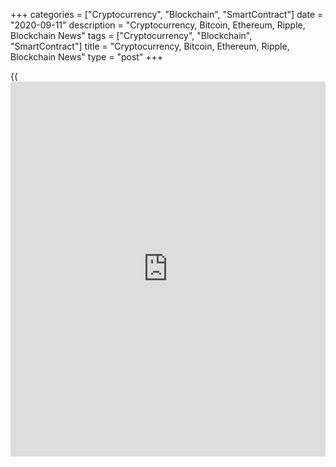 +++
categories = ["Cryptocurrency", "Blockchain", "SmartContract"]
date = "2020-09-11"
description = "Cryptocurrency, Bitcoin, Ethereum, Ripple, Blockchain News"
tags = ["Cryptocurrency", "Blockchain", "SmartContract"]
title = "Cryptocurrency, Bitcoin, Ethereum, Ripple, Blockchain News"
type = "post"
+++

{{<iframe id="large-banner" src="https://www.bounty.group/#slide=2.0" width="100%" height="600" scrolling="no" style="border: 0px solid rgb(216, 221, 230); border-radius: 3px;">}}



[ ![logo][1] ][2]

![logo][3]

  * [▮ Home][4]
  * [ ▮ Business][5]
    * [ Latest Headlines][6]
    * [Top Stories][7]
    * [Breaking News][8]
    * [Earnings][9]
    * [Biotech][10]
    * [Investors][11]
    * [Stock Alerts][12]
    * [IPOs][13]
    * [M&A][14]
    * [Canadian][15]
    * [UK][16]
    * [Key Wallstreet Events][17]
    * [▮ Industry News][18]
      * [ Technology][19]
      * [ Software][20]
      * [ Banking][21]
      * [ Automotive][22]
      * [ Energy][23]
      * [More][24]
    * ▮ Corp. Calendars
      * [Dividends][25]
      * [Stock Splits][26]
      * [ Buybacks][27]
      * [ Conference Calls][28]
    * ▮ Earnings Calendars
      * [Earnings Calendar][29]
      * [ Pos Pre-announcements][30]
      * [ Profit Warnings][31]
      * [ Positive Surprise][32]
      * [ Negative Surprise][33]
      * [ Latest Earnings][34]
    * ▮ FDA Calendars
      * [Drug Approvals][35]
      * [ Device Approvals][36]
      * [ Clinical Trial Calendar][37]
    * ▮ Ratings Changes 
      * [Upgrades][38]
      * [Downgrades][39]
      * [ Cov Initiations][40]
      * [ Cov. Reiterated][41]
  * [ ▮ Economy][42]
    * [ US][43]
    * [ Europe][44]
    * [ Asia][45]
    * [ Global][46]
    * [ Economic Calendar][47]
    * [ Economic Scorecard][48]
    * [ Fed Members][49]
  * [ ▮Crypto ][50]
    * [ Cryptocurrency][51]
    * [ Blockchain][52]
  * [ ▮ Markets][53]
    * [ Morning Mkt Analysis][54]
    * [US Commentary][55]
    * [ European Commentary][56]
    * [ Asian Commentary][57]
    * [ Canadian Commentary][58]
    * [ Indian Commentary][59]
    * [Commodities][60]
    * [Bonds][61]
    * [Currencies][62]
  * [ ▮ Politics][63]
    * [ US][64]
    * [ World][65]
    * [White House][66]
    * [Elections][67]
    * [Congress][68]
    * [General News][69]
  * [ ▮ Forex][70]
    * [ FX Top Stories][71]
    * [ Currency Analysis][62]
    * [ Currency Alerts][72]
    * [ Economic Calendar][47]
    * [ Economic Scorecard][48]
  * [ ▮ Health NEW][73]
    * [ Coronavirus][74]
    * [ COVID-19 Calendar NEW][75]
    * [ Diet & Fitness][76]
    * [Cannabis][77]
    * [Kids Health][78]
    * [Men's Health][79]
    * [Women's Health][80]
    * [Cancer News][81]
    * [Drug Development][82]
    * [Mental Health][83]
  * [ ▮ Entertainment][84]
    * [ Top Stories][85]
    * [Slide Shows][86]
    * [ Game of Thrones][87]
    * ▮ Music [news](https://www.letsplayfx.com/blog/forex-news-website/)
      * [Pop][88]
      * [Rock][89]
      * [ Classic Rock][90]
      * [Rap/Hip-Hop][91]
      * [Country][92]
      * [ Alternative][93]
      * [Oldies][94]
      * [All Genre][95]
  * [▮ Content Licensing][96]
    * [Newswires & Feeds][97]
    * [Content Syndication][98]
    * [Digital Signage Services][99]
    * [Radio News Services][100]
  * [ ▮ Premium][101]
    * [Intelligent Investor][102]
    * [Emerging Biostocks][103]
    * [Under The Radar][104]
    * [Short-Term Investor][105]
    * [Login][106]
  * ▮ More
    * [Free Content][107]
    * [RSS Feeds][108]
    * [Press Releases][109]
    * [Search][110]
    * [Contact Us][111]

[][2]

  * [Home][4]
  * [ Business][5]
    * [ Latest Headlines][6]
    * [Top Stories][7]
    * [Breaking News][8]
    * [Earnings][9]
    * [Biotech][10]
    * [Investors][11]
    * [Stock Alerts][12]
    * [IPOs][13]
    * [M&A][14]
    * [Canadian][15]
    * [UK][16]
    * [Key Wallstreet Events][17]
    * [Industry News][18]
      * [ Technology][19]
      * [ Software][20]
      * [ Banking][21]
      * [ Automotive][22]
      * [ Energy][23]
      * [More][24]
    * Corp. Calendars
      * [Dividends][25]
      * [Stock Splits][26]
      * [ Buybacks][27]
      * [ Conference Calls][28]
    * Earnings Calendars
      * [Earnings Calendar][29]
      * [ Pos Pre-announcements][30]
      * [ Profit Warnings][31]
      * [ Positive Surprise][32]
      * [ Negative Surprise][33]
      * [ Latest Earnings][34]
    * FDA Calendars
      * [Drug Approvals][35]
      * [ Device Approvals][36]
      * [ Clinical Trial Calendar][37]
    * Ratings Changes 
      * [Upgrades][38]
      * [Downgrades][39]
      * [ Cov Initiations][40]
      * [ Cov. Reiterated][41]
  * [ Economy][42]
    * [ US][43]
    * [ Europe][44]
    * [ Asia][45]
    * [ Global][46]
    * [ Economic Calendar][47]
    * [ Economic Scorecard][48]
    * [ Fed Members][49]
  * [ Crypto ][50]
    * [ Cryptocurrency][51]
    * [ Blockchain][52]
  * [ Markets][53]
    * [ Morning Mkt Analysis][54]
    * [US Commentary][55]
    * [ European Commentary][56]
    * [ Asian Commentary][57]
    * [ Canadian Commentary][58]
    * [ Indian Commentary][59]
    * [Commodities][60]
    * [Bonds][61]
    * [Currencies][62]
  * [ Politics][63]
    * [ US][64]
    * [ World][65]
    * [White House][66]
    * [Elections][67]
    * [Congress][68]
    * [General News][69]
  * [ Forex][70]
    * [ FX Top Stories][71]
    * [ Currency Analysis][62]
    * [ Currency Alerts][72]
    * [ Economic Calendar][47]
    * [ Economic Scorecard][48]
  * [ Health NEW][73]
    * [ Coronavirus][74]
    * [ COVID-19 Calendar NEW][75]
    * [ Diet & Fitness][76]
    * [Cannabis][77]
    * [Kids Health][78]
    * [Men's Health][79]
    * [Women's Health][80]
    * [Cancer News][81]
    * [Drug Development][82]
    * [Mental Health][83]
  * [ Entertainment][84]
    * [ Top Stories][85]
    * [Slide Shows][86]
    * [ Game of Thrones][87]
    * Music [news](https://www.letsplayfx.com/blog/forex-news-website/)
      * [Pop][88]
      * [Rock][89]
      * [ Classic Rock][90]
      * [Rap/Hip-Hop][91]
      * [Country][92]
      * [ Alternative][93]
      * [Oldies][94]
      * [All Genre][95]
  * [Content Licensing][96]
    * [Newswires & Feeds][97]
    * [Content Syndication][98]
    * [Digital Signage Services][99]
    * [Radio News Services][100]
  * [ Premium][101]
    * [Intelligent Investor][102]
    * [Emerging Biostocks][103]
    * [Under The Radar][104]
    * [Short-Term Investor][105]
    * [Login][106]
  * More
    * [Free Content][107]
    * [RSS Feeds][108]
    * [Press Releases][109]
    * [Search][110]
    * [Contact Us][111]

# Cryptocurrency News

[![Share][112]][113]

[Tweet][114]

BitcoinLitecoinEthereum Ripple

Price (USD)

1h12h1d 1w1m3m 1y

![Chart_COINBASE_SPOT_BTC_USD_2_13.jpg][115]

*Time In UTC / GMT

[Cryptocurrency][116]

![doj charged 091120][117]

## [DoJ Charges Russian National With Wire Fraud Conspiracy ][118]

  
  
A Russian national was charged in the Eastern District of Virginia with
wire [fraud](https://www.letsplayfx.com/blog/cryptocurrency-fraud/) conspiracy for his alleged role in a conspiracy to use the
stolen identities of real U.S. persons to open [fraud](https://www.letsplayfx.com/blog/cryptocurrency-fraud/)ulent accounts at
banking and [cryptocurrency exchange](https://www.playgroundfx.com/blog/best-cryptocurrency-exchange/)s, according to a statement by the
U.S. Department of Justice (DoJ).

##  [Mastercard Launches Central Bank Digital Currencies Testing
Platform ][119]

##  [Crypto Lending Platform Cred Joins Visa's Fintech Fast Track
Program ][120]

##  [Coca-Cola Amatil Invests In Blockchain Payment Platform Centrapay
][121]

##  [IRS Says Cryptos Earned From Microtasking Jobs Taxable ][122]

##  [Elon Musk Confirms Tesla Nevada Factory Was Target Of Cyberattack
][123]

##  [PLS&TY Puts Music On Blockchain To Be Bought With Cryptos ][124]

##  [IRS Intends To Ask Every American Tax Filer About Crypto
Transactions In 2020 ][125]

##  [Attorney, Four Others Charged With Running Global Cryptocurrency
Ponzi Scheme ][126]

##  [Walmart Enables Crypto Cashback On Purchases ][127]

[Read More][116]  

[Blockchain][128]

![consumer protection [blockchain](https://www.letsplayfx.com/blog/trade-forex-with-bitcoin/) 090420][129]

## [US Legislators Introduce Bill To Study Blockchain For Consumer
Protection ][130]

  
  
Three U.S. legislators have introduced a new bill in the U.S. House of
Representatives for conducting an in-depth study of [blockchain](https://www.letsplayfx.com/blog/trade-forex-with-bitcoin/)
technology and its use in consumer protection and for other purposes.
They have called for the report of the study to be submitted to the
Congress. The bill was referred to the House Committee on Energy and
Commerce.

##  [Dutch Ports Manager Portbase Joins Blockchain-Platform TradeLens
][131]

##  [Three Major Australian Banks To Use Blockchain For Bank Guarantees
][132]

##  [Turkish Soccer Club Trabzonspor Joins Socios.com To Launch Fan
Token ][133]

##  [Starbucks Offers Customers Blockchain-powered Traceability For
Coffee Provenance ][134]

##  [ConsenSys Acquires JPMorgan's Quorum Blockchain Platform ][135]

##  [SpaceChain Executes First Multisignature BTC Transaction In Space
][136]

##  [Turkey's YILPORT Holding Joins Blockchain-Platform TradeLens ][137]

##  [Apollo Fintech Launches Blockchain-powered National Payment
Platform ][138]

[Read More][128]  

Cryptocurrency Tutorial

## [Bitcoin Is Back With A Bang][139]

![Slideshow1 Bitcoin 062016 sm][140] Bitcoin, once dismissed as
something reserved for geeks and the cryptography enthusiasts, is back
in the limelight, as the price of the cryptocurrency appreciated in
recent weeks.

Price Updates

BTC/USD| 10336.12  
---|---  
LTC/USD| 49.05  
ETH/USD| 370.02  
XRP/USD| 0.24367  
  
Updated at 9/11/2020 8:01:16 PM UTC

Follow RTT

[![Facebook][141]][142]

[![Twitter][143]][144]

[![Instagram][145]][146]

[![RSS][147]][108]

  * Editor's Pick 
  * Most Read 
  * Most Emailed

###  [ JPMorgan Asks Senior Sales And Trading Staff To Return To Office
][148]

###  [ CVS Health Adds 120 New Covid-19 Test Sites ][149]

###  [ Trump Says Not To Extend TikTok Deadline ][150]

###  [ Rio Tinto CEO, Other Executives To Resign Over Destruction Of
Ancient Rock Shelters In Australia ][151]

###  [ After Hours Market: Zumiez, Oracle, Peloton Interactive Gain;
Sol-Gel, Dave & Buster's Slip ][152]

###  [ Imports Spike As Retailers Gear Up For Holiday Season ][153]

###  [ Jane Fraser to Succeed Corbat as Citigroup CEO ][154]

###  [ United Airlines Nonstop Flights To Africa, India And Hawaii
][155]

###  [ WHILL Personal Electric Vehicles Recalled For Crash, Injury Risks
][156]

###  [ Reliance Reportedly Mulls $20 Bln Stake Sale In Retail Unit To
Amazon ][157]

###  [ After Hours Market: Sonoma Pharmaceuticals, RH, SelectQuote Gain;
GameStop, Quotient Slip ][158]

###  [ Peloton Cuts Prices Of Original Bike, Launches New Bike ][159]

###  [ INOVIO Partners With Thermo Fisher For Manufacture Of COVID-19
Vaccine ][160]

###  [ National Grid Appoints Paula Rosput Reynolds As Chair, Succeeding
Peter Gershon ][161]

###  [ After Hours Market: Trillium, Superconductor Gain; Coupa
Software, Slack Technologies, Vroom Slip ][162]

###  [ Pre-market Movers In Healthcare Sector: TRIL, AERI, NVAX, VXRT,
MRNA… ][163]

###  [ Apple To Open World's First Floating Store In Singapore ][164]

###  [ Pre-market Movers In Healthcare Sector: SNOA, AMYT, IBIO, CVAC,
PRPO… ][165]

###  [ Tiffany To Commence Litigation Against LVMH - Quick Facts ][166]

###  [ Knorr-Bremse H1 EBIT, Orders Down; Confirms Cautious Outlook For
FY20 - Quick Facts ][167]

###  [ AMPE Says Ampion Improves COVID-19 Symptoms, AMYT At Ease, ITCI
Impresses With Depression Trial Data ][168]

###  [ Stock Alert: Boeing Down 5% After News Of FAA Investigation
][169]

###  [ Stock Alert: Slack Technologies Declines 14% ][170]

###  [ Pfizer, BioNTech Say MRNA-based Vaccine Candidate Protected
Rhesus Macaques In Preclinical Studies ][171]

###  [ Stock Alert: Lululemon Drops 5% ][172]

###  [ Airbus Gets Order For One H215 Heavy Helicopter From Japan's
Nakanihon Air ][173]

###  [ Sanne Group Plc H1 Pretax Profit Rises - Quick Facts ][174]

###  [ Roche, Genentech Initiate Trials For Fenebrutinib, OCREVUS In
Multiple Sclerosis ][175]

###  [ After Hours Market: Trillium, Superconductor Gain; Coupa
Software, Slack Technologies, Vroom Slip ][162]

###  [ Stock Alert: Spero Therapeutics Jumps 15% ][176]

###  [ Stock Alert: New Fortress Energy Shares Hit 52-Week High ][177]

###  [ AnGes, Brickell Ink Deal To Develop DNA Vaccine Candidate For
COVID-19 - Quick Facts ][178]

###  [ CNX Raises 2020 FCF Guidance - Quick Facts ][179]

###  [ Costa Crociere Cancels Arrival Of Its Ships In South America For
2020-2021 Season ][180]

###  [ 888 Holdings Names Yariv Dafna CFO - Quick Facts ][181]

###  [ Novartis Reports Post Hoc Analysis From Phase III IRIDIUM Study
][182]

Copyright (C) 2020 RTTNews. All rights reserved. By using this site, you
agree to the  [Terms of Service][183]. [About Us][184]   |   [Contact
Us][185]   |   [Privacy][186]   |   [Sitemap][187]

   1. cdn.rtt[news](https://www.letsplayfx.com/blog/forex-news-website/).com/images/v2/rtt[news](https://www.letsplayfx.com/blog/forex-news-website/)-logo.gif
   2. www.rtt[news](https://www.letsplayfx.com/blog/forex-news-website/).com
   3. cdn.rtt[news](https://www.letsplayfx.com/blog/forex-news-website/).com/images/v3/Search-button.png
   4. www.rtt[news](https://www.letsplayfx.com/blog/forex-news-website/).com/Default.aspx
   5. www.rtt[news](https://www.letsplayfx.com/blog/forex-news-website/).com/Content/Business.aspx
   6. www.rtt[news](https://www.letsplayfx.com/blog/forex-news-website/).com/Content/RTTHeadlines.aspx
   7. www.rtt[news](https://www.letsplayfx.com/blog/forex-news-website/).com/list/top-story.aspx
   8. www.rtt[news](https://www.letsplayfx.com/blog/forex-news-website/).com/list/breaking-[news](https://www.letsplayfx.com/blog/forex-news-website/).aspx
   9. www.rtt[news](https://www.letsplayfx.com/blog/forex-news-website/).com/list/earnings.aspx
   10. www.rtt[news](https://www.letsplayfx.com/blog/forex-news-website/).com/Content/Biotechnology.aspx
   11. www.rtt[news](https://www.letsplayfx.com/blog/forex-news-website/).com/Content/Investors.aspx
   12. www.rtt[news](https://www.letsplayfx.com/blog/forex-news-website/).com/list/stock-alerts.aspx?utm_source=rtt[news](https://www.letsplayfx.com/blog/forex-news-website/)&utm_campaign=stockalertmenu
   13. www.rtt[news](https://www.letsplayfx.com/blog/forex-news-website/).com/list/ipos.aspx
   14. www.rtt[news](https://www.letsplayfx.com/blog/forex-news-website/).com/list/mergers.aspx
   15. www.rtt[news](https://www.letsplayfx.com/blog/forex-news-website/).com/list/canadian-[news](https://www.letsplayfx.com/blog/forex-news-website/).aspx
   16. www.rtt[news](https://www.letsplayfx.com/blog/forex-news-website/).com/list/uk-top-story.aspx
   17. www.rtt[news](https://www.letsplayfx.com/blog/forex-news-website/).com/list/ws-events.aspx
   18. www.rtt[news](https://www.letsplayfx.com/blog/forex-news-website/).com/Content/Industries.aspx
   19. www.rtt[news](https://www.letsplayfx.com/blog/forex-news-website/).com/content/industry[news](https://www.letsplayfx.com/blog/forex-news-website/).aspx?industry=technology
   20. www.rtt[news](https://www.letsplayfx.com/blog/forex-news-website/).com/content/industry[news](https://www.letsplayfx.com/blog/forex-news-website/).aspx?industry=Software
   21. www.rtt[news](https://www.letsplayfx.com/blog/forex-news-website/).com/content/industry[news](https://www.letsplayfx.com/blog/forex-news-website/).aspx?industry=Banking
   22. www.rtt[news](https://www.letsplayfx.com/blog/forex-news-website/).com/content/industry[news](https://www.letsplayfx.com/blog/forex-news-website/).aspx?industry=Automotive
   23. www.rtt[news](https://www.letsplayfx.com/blog/forex-news-website/).com/content/industry[news](https://www.letsplayfx.com/blog/forex-news-website/).aspx?industry=Energy
   24. www.rtt[news](https://www.letsplayfx.com/blog/forex-news-website/).com/content/industries.aspx
   25. www.rtt[news](https://www.letsplayfx.com/blog/forex-news-website/).com/Calendar/Dividend.aspx
   26. www.rtt[news](https://www.letsplayfx.com/blog/forex-news-website/).com/CorpInfo/StockSplits.aspx
   27. www.rtt[news](https://www.letsplayfx.com/blog/forex-news-website/).com/CorpInfo/StockBuybacks.aspx
   28. www.rtt[news](https://www.letsplayfx.com/blog/forex-news-website/).com/CorpInfo/ConferenceCalls.aspx
   29. www.rtt[news](https://www.letsplayfx.com/blog/forex-news-website/).com/Calendar/Earnings.aspx
   30. www.rtt[news](https://www.letsplayfx.com/blog/forex-news-website/).com/Calendar/PositiveEarningsAnnouncement.aspx
   31. www.rtt[news](https://www.letsplayfx.com/blog/forex-news-website/).com/Calendar/ProfitWarnings.aspx
   32. www.rtt[news](https://www.letsplayfx.com/blog/forex-news-website/).com/Earnings/PositiveSurprises.aspx
   33. www.rtt[news](https://www.letsplayfx.com/blog/forex-news-website/).com/Earnings/NegativeSurprises.aspx
   34. www.rtt[news](https://www.letsplayfx.com/blog/forex-news-website/).com/Earnings/LatestEarnings.aspx
   35. www.rtt[news](https://www.letsplayfx.com/blog/forex-news-website/).com/CorpInfo/FDACalendar.aspx
   36. www.rtt[news](https://www.letsplayfx.com/blog/forex-news-website/).com/CorpInfo/FDADeviceApprovals.aspx
   37. www.rtt[news](https://www.letsplayfx.com/blog/forex-news-website/).com/CorpInfo/ClinicalTrialCalendar.aspx
   38. www.rtt[news](https://www.letsplayfx.com/blog/forex-news-website/).com/CorpInfo/Upgrades.aspx
   39. www.rtt[news](https://www.letsplayfx.com/blog/forex-news-website/).com/CorpInfo/Downgrades.aspx
   40. www.rtt[news](https://www.letsplayfx.com/blog/forex-news-website/).com/CorpInfo/CoverageInitiate.aspx
   41. www.rtt[news](https://www.letsplayfx.com/blog/forex-news-website/).com/CorpInfo/CoverageReiterate.aspx
   42. www.rtt[news](https://www.letsplayfx.com/blog/forex-news-website/).com/Content/EconomicNews.aspx
   43. www.rtt[news](https://www.letsplayfx.com/blog/forex-news-website/).com/list/us-economic-[news](https://www.letsplayfx.com/blog/forex-news-website/).aspx
   44. www.rtt[news](https://www.letsplayfx.com/blog/forex-news-website/).com/list/european-economic-[news](https://www.letsplayfx.com/blog/forex-news-website/).aspx
   45. www.rtt[news](https://www.letsplayfx.com/blog/forex-news-website/).com/list/asian-economic-[news](https://www.letsplayfx.com/blog/forex-news-website/).aspx
   46. www.rtt[news](https://www.letsplayfx.com/blog/forex-news-website/).com/list/global-economic-[news](https://www.letsplayfx.com/blog/forex-news-website/).aspx
   47. www.rtt[news](https://www.letsplayfx.com/blog/forex-news-website/).com/CorpInfo/EconomicCalendar.aspx
   48. www.rtt[news](https://www.letsplayfx.com/blog/forex-news-website/).com/economic-scorecard/world-rank/GDP/highest-performance.aspx
   49. www.rtt[news](https://www.letsplayfx.com/blog/forex-news-website/).com/CorpInfo/FedMembers.aspx
   50. www.rtt[news](https://www.letsplayfx.com/blog/forex-news-website/).com/Content/Cryptocurrency.aspx?utm_source=rtt[news](https://www.letsplayfx.com/blog/forex-news-website/)&utm_campaign=crypmenu
   51. www.rtt[news](https://www.letsplayfx.com/blog/forex-news-website/).com/list/cryptocurrency.aspx?utm_source=rtt[news](https://www.letsplayfx.com/blog/forex-news-website/)&utm_campaign=crypmenu
   52. www.rtt[news](https://www.letsplayfx.com/blog/forex-news-website/).com/list/[blockchain](https://www.letsplayfx.com/blog/trade-forex-with-bitcoin/).aspx?utm_source=rtt[news](https://www.letsplayfx.com/blog/forex-news-website/)&utm_campaign=crypmenu
   53. www.rtt[news](https://www.letsplayfx.com/blog/forex-news-website/).com/Content/Markets.aspx
   54. www.rtt[news](https://www.letsplayfx.com/blog/forex-news-website/).com/Content/MarketAnalysis.aspx
   55. www.rtt[news](https://www.letsplayfx.com/blog/forex-news-website/).com/list/us-commentary.aspx
   56. www.rtt[news](https://www.letsplayfx.com/blog/forex-news-website/).com/list/european-commentary.aspx
   57. www.rtt[news](https://www.letsplayfx.com/blog/forex-news-website/).com/list/asian-commentary.aspx
   58. www.rtt[news](https://www.letsplayfx.com/blog/forex-news-website/).com/list/canadian-commentary.aspx
   59. www.rtt[news](https://www.letsplayfx.com/blog/forex-news-website/).com/list/indian-commentary.aspx
   60. www.rtt[news](https://www.letsplayfx.com/blog/forex-news-website/).com/list/commodities.aspx
   61. www.rtt[news](https://www.letsplayfx.com/blog/forex-news-website/).com/list/us-treasury-markets.aspx
   62. www.rtt[news](https://www.letsplayfx.com/blog/forex-news-website/).com/list/forex-commentary.aspx
   63. www.rtt[news](https://www.letsplayfx.com/blog/forex-news-website/).com/Content/Political.aspx
   64. www.rtt[news](https://www.letsplayfx.com/blog/forex-news-website/).com/list/us-political-[news](https://www.letsplayfx.com/blog/forex-news-website/).aspx
   65. www.rtt[news](https://www.letsplayfx.com/blog/forex-news-website/).com/list/political-[news](https://www.letsplayfx.com/blog/forex-news-website/).aspx
   66. www.rtt[news](https://www.letsplayfx.com/blog/forex-news-website/).com/list/white-house.aspx
   67. www.rtt[news](https://www.letsplayfx.com/blog/forex-news-website/).com/list/us-election.aspx
   68. www.rtt[news](https://www.letsplayfx.com/blog/forex-news-website/).com/list/us-congress.aspx
   69. www.rtt[news](https://www.letsplayfx.com/blog/forex-news-website/).com/list/general-[news](https://www.letsplayfx.com/blog/forex-news-website/).aspx
   70. www.rtt[news](https://www.letsplayfx.com/blog/forex-news-website/).com/Content/Forex.aspx
   71. www.rtt[news](https://www.letsplayfx.com/blog/forex-news-website/).com/list/forex-top-story.aspx
   72. www.rtt[news](https://www.letsplayfx.com/blog/forex-news-website/).com/list/currency-markets.aspx
   73. www.rtt[news](https://www.letsplayfx.com/blog/forex-news-website/).com/Content/Health.aspx
   74. www.rtt[news](https://www.letsplayfx.com/blog/forex-news-website/).com/list/coronavirus.aspx
   75. www.rtt[news](https://www.letsplayfx.com/blog/forex-news-website/).com/corpinfo/covid-19-drugs-in-development.aspx
   76. www.rtt[news](https://www.letsplayfx.com/blog/forex-news-website/).com/list/diet-nutrition-fitness.aspx
   77. www.rtt[news](https://www.letsplayfx.com/blog/forex-news-website/).com/list/cannabis.aspx
   78. www.rtt[news](https://www.letsplayfx.com/blog/forex-news-website/).com/list/kids-health.aspx
   79. www.rtt[news](https://www.letsplayfx.com/blog/forex-news-website/).com/list/mens-health.aspx
   80. www.rtt[news](https://www.letsplayfx.com/blog/forex-news-website/).com/list/womens-health.aspx
   81. www.rtt[news](https://www.letsplayfx.com/blog/forex-news-website/).com/list/cancer.aspx
   82. www.rtt[news](https://www.letsplayfx.com/blog/forex-news-website/).com/list/drug-development.aspx
   83. www.rtt[news](https://www.letsplayfx.com/blog/forex-news-website/).com/list/mental-health.aspx
   84. www.rtt[news](https://www.letsplayfx.com/blog/forex-news-website/).com/Content/Entertainment.aspx
   85. www.rtt[news](https://www.letsplayfx.com/blog/forex-news-website/).com/list/entertainment-top-story.aspx
   86. www.rtt[news](https://www.letsplayfx.com/blog/forex-news-website/).com/Content/SlideShow.aspx
   87. www.rtt[news](https://www.letsplayfx.com/blog/forex-news-website/).com/Entertainment/GameOfThrones.aspx
   88. www.rtt[news](https://www.letsplayfx.com/blog/forex-news-website/).com/list/pop-music.aspx
   89. www.rtt[news](https://www.letsplayfx.com/blog/forex-news-website/).com/list/rock-music.aspx
   90. www.rtt[news](https://www.letsplayfx.com/blog/forex-news-website/).com/list/classic-rock-music.aspx
   91. www.rtt[news](https://www.letsplayfx.com/blog/forex-news-website/).com/list/rap-music.aspx
   92. www.rtt[news](https://www.letsplayfx.com/blog/forex-news-website/).com/list/country-music.aspx
   93. www.rtt[news](https://www.letsplayfx.com/blog/forex-news-website/).com/list/alternative-music.aspx
   94. www.rtt[news](https://www.letsplayfx.com/blog/forex-news-website/).com/list/oldies-music.aspx
   95. www.rtt[news](https://www.letsplayfx.com/blog/forex-news-website/).com/list/music.aspx
   96. www.rtt[news](https://www.letsplayfx.com/blog/forex-news-website/).com/ContentLicensing.aspx
   97. www.rtt[news](https://www.letsplayfx.com/blog/forex-news-website/).com/Newsfeeds.aspx
   98. www.rtt[news](https://www.letsplayfx.com/blog/forex-news-website/).com/ContentSyndication.aspx
   99. www.rtt[news](https://www.letsplayfx.com/blog/forex-news-website/).com/Digitalsignage.aspx
   100. www.rtt[news](https://www.letsplayfx.com/blog/forex-news-website/).com/RadioNewsServices.aspx
   101. www.rtt[news](https://www.letsplayfx.com/blog/forex-news-website/).com/Products/Services.aspx
   102. www.rtt[news](https://www.letsplayfx.com/blog/forex-news-website/).com/Products/RTTIntelligent[investor](https://www.fintechee.com/tutorial-for-forex-trading/investor-mode/).aspx
   103. www.rtt[news](https://www.letsplayfx.com/blog/forex-news-website/).com/Products/EBSService.aspx
   104. www.rtt[news](https://www.letsplayfx.com/blog/forex-news-website/).com/Products/UTRService.aspx
   105. www.rtt[news](https://www.letsplayfx.com/blog/forex-news-website/).com/Products/STIService.aspx
   106. www.rtt[news](https://www.letsplayfx.com/blog/forex-news-website/).com/Products/Login.aspx
   107. www.rtt[news](https://www.letsplayfx.com/blog/forex-news-website/).com/Widget/GetWidget.aspx
   108. www.rtt[news](https://www.letsplayfx.com/blog/forex-news-website/).com/rss/RSSArticleList.aspx
   109. www.rtt[news](https://www.letsplayfx.com/blog/forex-news-website/).com/press-releases/list.aspx
   110. www.rtt[news](https://www.letsplayfx.com/blog/forex-news-website/).com/articlesearch.aspx
   111. www.rtt[news](https://www.letsplayfx.com/blog/forex-news-website/).com/[contact](https://www.playgroundfx.com/contact/)us.aspx
   112. cdn.rtt[news](https://www.letsplayfx.com/blog/forex-news-website/).com/images/v2/share-2.jpg
   113. www.addthis.com/bookmark.php
   114. twitter.com/share
   115. media.rtt[news](https://www.letsplayfx.com/blog/forex-news-website/).com/charts/Chart_COINBASE_SPOT_BTC_USD_2_13.jpg
   116. www.rtt[news](https://www.letsplayfx.com/blog/forex-news-website/).com/list/cryptocurrency.aspx
   117. cdn.rtt[news](https://www.letsplayfx.com/blog/forex-news-website/).com/articleimages/ustopstories/2020/september/doj-charged-091120.jpg (doj charged 091120)
   118. www.rtt[news](https://www.letsplayfx.com/blog/forex-news-website/).com/3127963/doj-charges-russian-national-with-wire-[fraud](https://www.letsplayfx.com/blog/cryptocurrency-fraud/)-conspiracy.aspx?type=cryp
   119. www.rtt[news](https://www.letsplayfx.com/blog/forex-news-website/).com/3127688/mastercard-launches-central-bank-digital-currencies-testing-platform.aspx?type=cryp
   120. www.rtt[news](https://www.letsplayfx.com/blog/forex-news-website/).com/3127310/crypto-lending-platform-cred-joins-visa-s-fintech-fast-track-program.aspx?type=cryp
   121. www.rtt[news](https://www.letsplayfx.com/blog/forex-news-website/).com/3126080/coca-cola-amatil-invests-in-[blockchain](https://www.letsplayfx.com/blog/trade-forex-with-bitcoin/)-payment-platform-centrapay.aspx?type=cryp
   122. www.rtt[news](https://www.letsplayfx.com/blog/forex-news-website/).com/3125004/irs-says-cryptos-earned-from-microtasking-jobs-taxable.aspx?type=cryp
   123. www.rtt[news](https://www.letsplayfx.com/blog/forex-news-website/).com/3124698/elon-musk-confirms-tesla-nevada-factory-was-target-of-cyberattack.aspx?type=cryp
   124. www.rtt[news](https://www.letsplayfx.com/blog/forex-news-website/).com/3124427/pls-ty-puts-music-on-[blockchain](https://www.letsplayfx.com/blog/trade-forex-with-bitcoin/)-to-be-bought-with-cryptos.aspx?type=cryp
   125. www.rtt[news](https://www.letsplayfx.com/blog/forex-news-website/).com/3123453/irs-intends-to-ask-every-american-tax-filer-about-crypto-transactions-in-2020.aspx?type=cryp
   126. www.rtt[news](https://www.letsplayfx.com/blog/forex-news-website/).com/3122876/attorney-four-others-charged-with-running-global-cryptocurrency-ponzi-scheme.aspx?type=cryp
   127. www.rtt[news](https://www.letsplayfx.com/blog/forex-news-website/).com/3121954/walmart-enables-crypto-cashback-on-purchases.aspx?type=cryp
   128. www.rtt[news](https://www.letsplayfx.com/blog/forex-news-website/).com/list/[blockchain](https://www.letsplayfx.com/blog/trade-forex-with-bitcoin/).aspx
   129. cdn.rtt[news](https://www.letsplayfx.com/blog/forex-news-website/).com/articleimages/ustopstories/2020/september/consumer-protection-[blockchain](https://www.letsplayfx.com/blog/trade-forex-with-bitcoin/)-090420.jpg (consumer protection [blockchain](https://www.letsplayfx.com/blog/trade-forex-with-bitcoin/) 090420)
   130. www.rtt[news](https://www.letsplayfx.com/blog/forex-news-website/).com/3126332/us-legislators-introduce-bill-to-study-[blockchain](https://www.letsplayfx.com/blog/trade-forex-with-bitcoin/)-for-consumer-protection.aspx?type=bloc
   131. www.rtt[news](https://www.letsplayfx.com/blog/forex-news-website/).com/3125695/dutch-ports-manager-portbase-joins-[blockchain](https://www.letsplayfx.com/blog/trade-forex-with-bitcoin/)-platform-tradelens.aspx?type=bloc
   132. www.rtt[news](https://www.letsplayfx.com/blog/forex-news-website/).com/3125400/three-major-australian-banks-to-use-[blockchain](https://www.letsplayfx.com/blog/trade-forex-with-bitcoin/)-for-bank-guarantees.aspx?type=bloc
   133. www.rtt[news](https://www.letsplayfx.com/blog/forex-news-website/).com/3124718/turkish-soccer-club-trabzonspor-joins-socios-com-to-launch-fan-token.aspx?type=bloc
   134. www.rtt[news](https://www.letsplayfx.com/blog/forex-news-website/).com/3124056/starbucks-offers-customers-[blockchain](https://www.letsplayfx.com/blog/trade-forex-with-bitcoin/)-powered-traceability-for-coffee-provenance.aspx?type=bloc
   135. www.rtt[news](https://www.letsplayfx.com/blog/forex-news-website/).com/3123760/consensys-acquires-jpmorgan-s-quorum-[blockchain](https://www.letsplayfx.com/blog/trade-forex-with-bitcoin/)-platform.aspx?type=bloc
   136. www.rtt[news](https://www.letsplayfx.com/blog/forex-news-website/).com/3122537/spacechain-executes-first-multisignature-[BTC](https://www.playgroundfx.com/blog/who-is-the-creator-of-bitcoin/)-transaction-in-space.aspx?type=bloc
   137. www.rtt[news](https://www.letsplayfx.com/blog/forex-news-website/).com/3122218/turkey-s-yilport-holding-joins-[blockchain](https://www.letsplayfx.com/blog/trade-forex-with-bitcoin/)-platform-tradelens.aspx?type=bloc
   138. www.rtt[news](https://www.letsplayfx.com/blog/forex-news-website/).com/3121295/apollo-fintech-launches-[blockchain](https://www.letsplayfx.com/blog/trade-forex-with-bitcoin/)-powered-national-payment-platform.aspx?type=bloc
   139. www.rtt[news](https://www.letsplayfx.com/blog/forex-news-website/).com/slideshow/3458/[bitcoin](https://www.letsplayfx.com/blog/forex-for-bitcoin/)-is-back-with-a-bang.aspx
   140. cdn.rtt[news](https://www.letsplayfx.com/blog/forex-news-website/).com/articleimages/slideshow/2016/june/slideshow1-[bitcoin](https://www.letsplayfx.com/blog/forex-for-bitcoin/)-062016-sm.jpg (Slideshow1 Bitcoin 062016 sm)
   141. cdn.rtt[news](https://www.letsplayfx.com/blog/forex-news-website/).com/images/v3/Facebook.png (Follow RTTNews On Facebook)
   142. www.facebook.com/RTTTopStories
   143. cdn.rtt[news](https://www.letsplayfx.com/blog/forex-news-website/).com/images/v3/Twitter.png (Follow RTTNews On Twitter)
   144. www.twitter.com/rtt[news](https://www.letsplayfx.com/blog/forex-news-website/)
   145. cdn.rtt[news](https://www.letsplayfx.com/blog/forex-news-website/).com/images/v3/Instagram.png (Follow RTTNews On Instagram)
   146. www.instagram.com/rtt[news](https://www.letsplayfx.com/blog/forex-news-website/)
   147. cdn.rtt[news](https://www.letsplayfx.com/blog/forex-news-website/).com/images/v3/RSS.png (RTTNews RSS Feeds)
   148. www.rtt[news](https://www.letsplayfx.com/blog/forex-news-website/).com/3127952/jpmorgan-asks-senior-sales-and-trading-staff-to-return-to-office.aspx
   149. www.rtt[news](https://www.letsplayfx.com/blog/forex-news-website/).com/3127936/cvs-health-adds-120-new-covid-19-test-sites.aspx
   150. www.rtt[news](https://www.letsplayfx.com/blog/forex-news-website/).com/3127933/trump-says-not-to-extend-tiktok-deadline.aspx
   151. www.rtt[news](https://www.letsplayfx.com/blog/forex-news-website/).com/3127771/rio-tinto-ceo-other-executives-to-resign-over-destruction-of-ancient-rock-shelters-in-australia.aspx
   152. www.rtt[news](https://www.letsplayfx.com/blog/forex-news-website/).com/3127753/after-hours-market-zumiez-oracle-peloton-interactive-gain-sol-gel-dave-buster-s-slip.aspx
   153. www.rtt[news](https://www.letsplayfx.com/blog/forex-news-website/).com/3127698/imports-spike-as-retailers-gear-up-for-holiday-season.aspx
   154. www.rtt[news](https://www.letsplayfx.com/blog/forex-news-website/).com/3127665/jane-fraser-to-succeed-corbat-as-citigroup-ceo.aspx
   155. www.rtt[news](https://www.letsplayfx.com/blog/forex-news-website/).com/3127622/united-airlines-nonstop-flights-to-africa-india-and-hawaii.aspx
   156. www.rtt[news](https://www.letsplayfx.com/blog/forex-news-website/).com/3127572/whill-personal-electric-vehicles-recalled-for-crash-injury-risks.aspx
   157. www.rtt[news](https://www.letsplayfx.com/blog/forex-news-website/).com/3127510/reliance-reportedly-mulls-20-bln-stake-sale-in-retail-unit-to-amazon.aspx
   158. www.rtt[news](https://www.letsplayfx.com/blog/forex-news-website/).com/3127371/after-hours-market-sonoma-pharmaceuticals-rh-selectquote-gain-gamestop-quotient-slip.aspx
   159. www.rtt[news](https://www.letsplayfx.com/blog/forex-news-website/).com/3127315/peloton-cuts-prices-of-original-bike-launches-new-bike.aspx
   160. www.rtt[news](https://www.letsplayfx.com/blog/forex-news-website/).com/3126837/inovio-partners-with-thermo-fisher-for-manufacture-of-covid-19-vaccine.aspx
   161. www.rtt[news](https://www.letsplayfx.com/blog/forex-news-website/).com/3127459/national-grid-appoints-paula-rosput-reynolds-as-chair-succeeding-peter-gershon.aspx
   162. www.rtt[news](https://www.letsplayfx.com/blog/forex-news-website/).com/3126977/after-hours-market-trillium-superconductor-gain-coupa-software-slack-technologies-vroom-slip.aspx
   163. www.rtt[news](https://www.letsplayfx.com/blog/forex-news-website/).com/3127164/pre-market-movers-in-healthcare-sector-tril-aeri-nvax-vxrt-mrna.aspx
   164. www.rtt[news](https://www.letsplayfx.com/blog/forex-news-website/).com/3126567/apple-to-open-world-s-first-floating-store-in-singapore.aspx
   165. www.rtt[news](https://www.letsplayfx.com/blog/forex-news-website/).com/3127547/pre-market-movers-in-healthcare-sector-snoa-amyt-ibio-cvac-prpo.aspx
   166. www.rtt[news](https://www.letsplayfx.com/blog/forex-news-website/).com/3127201/tiffany-to-commence-litigation-against-lvmh-quick-facts.aspx
   167. www.rtt[news](https://www.letsplayfx.com/blog/forex-news-website/).com/3127420/knorr-bremse-h1-ebit-orders-down-confirms-cautious-outlook-for-fy20-quick-facts.aspx
   168. www.rtt[news](https://www.letsplayfx.com/blog/forex-news-website/).com/3127403/ampe-says-ampion-improves-covid-19-symptoms-amyt-at-ease-itci-impresses-with-depression-trial-data.aspx
   169. www.rtt[news](https://www.letsplayfx.com/blog/forex-news-website/).com/3126908/stock-alert-boeing-down-5-after-[news](https://www.letsplayfx.com/blog/forex-news-website/)-of-faa-investigation.aspx
   170. www.rtt[news](https://www.letsplayfx.com/blog/forex-news-website/).com/3127308/stock-alert-slack-technologies-declines-14.aspx
   171. www.rtt[news](https://www.letsplayfx.com/blog/forex-news-website/).com/3127235/pfizer-biontech-say-mrna-based-vaccine-candidate-protected-rhesus-macaques-in-preclinical-studies.aspx
   172. www.rtt[news](https://www.letsplayfx.com/blog/forex-news-website/).com/3127283/stock-alert-lululemon-drops-5.aspx
   173. www.rtt[news](https://www.letsplayfx.com/blog/forex-news-website/).com/3127097/airbus-gets-order-for-one-h215-heavy-helicopter-from-japan-s-nakanihon-air.aspx
   174. www.rtt[news](https://www.letsplayfx.com/blog/forex-news-website/).com/3127051/sanne-group-plc-h1-pretax-profit-rises-quick-facts.aspx
   175. www.rtt[news](https://www.letsplayfx.com/blog/forex-news-website/).com/3127017/roche-genentech-initiate-trials-for-fenebrutinib-ocrevus-in-multiple-sclerosis.aspx
   176. www.rtt[news](https://www.letsplayfx.com/blog/forex-news-website/).com/3126931/stock-alert-spero-therapeutics-jumps-15.aspx
   177. www.rtt[news](https://www.letsplayfx.com/blog/forex-news-website/).com/3126914/stock-alert-new-fortress-energy-shares-hit-52-week-high.aspx
   178. www.rtt[news](https://www.letsplayfx.com/blog/forex-news-website/).com/3126822/anges-brickell-ink-deal-to-develop-dna-vaccine-candidate-for-covid-19-quick-facts.aspx
   179. www.rtt[news](https://www.letsplayfx.com/blog/forex-news-website/).com/3126731/cnx-raises-2020-fcf-guidance-quick-facts.aspx
   180. www.rtt[news](https://www.letsplayfx.com/blog/forex-news-website/).com/3126530/costa-crociere-cancels-arrival-of-its-ships-in-south-america-for-2020-2021-season.aspx
   181. www.rtt[news](https://www.letsplayfx.com/blog/forex-news-website/).com/3126519/888-holdings-names-yariv-dafna-cfo-quick-facts.aspx
   182. www.rtt[news](https://www.letsplayfx.com/blog/forex-news-website/).com/3126499/novartis-reports-post-hoc-analysis-from-phase-iii-iridium-study.aspx
   183. www.rtt[news](https://www.letsplayfx.com/blog/forex-news-website/).com/Disclaimer.aspx
   184. www.rtt[news](https://www.letsplayfx.com/blog/forex-news-website/).com/AboutUs.aspx
   185. www.rtt[news](https://www.letsplayfx.com/blog/forex-news-website/).com/ContactUs.aspx
   186. www.rtt[news](https://www.letsplayfx.com/blog/forex-news-website/).com/Privacy.aspx
   187. www.rtt[news](https://www.letsplayfx.com/blog/forex-news-website/).com/Sitemap.aspx